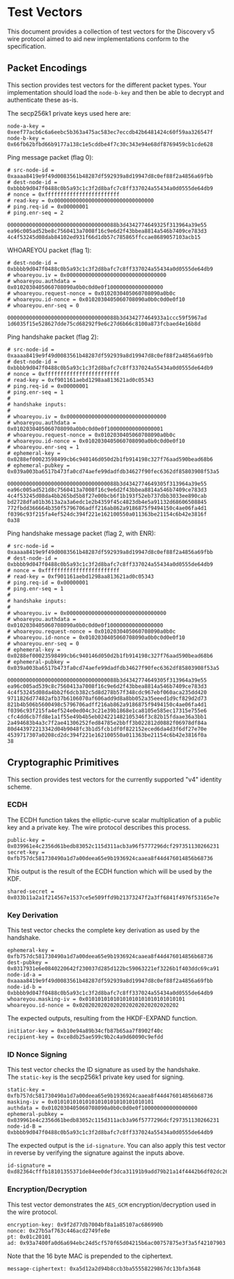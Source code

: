 # Test Vectors

This document provides a collection of test vectors for the Discovery v5 wire protocol
aimed to aid new implementations conform to the specification.

## Packet Encodings

This section provides test vectors for the different packet types. Your implementation
should load the `node-b-key` and then be able to decrypt and authenticate these as-is.

The secp256k1 private keys used here are:

    node-a-key = 0xeef77acb6c6a6eebc5b363a475ac583ec7eccdb42b6481424c60f59aa326547f
    node-b-key = 0x66fb62bfbd66b9177a138c1e5cddbe4f7c30c343e94e68df8769459cb1cde628

Ping message packet (flag 0):

    # src-node-id = 0xaaaa8419e9f49d0083561b48287df592939a8d19947d8c0ef88f2a4856a69fbb
    # dest-node-id = 0xbbbb9d047f0488c0b5a93c1c3f2d8bafc7c8ff337024a55434a0d0555de64db9
    # nonce = 0xffffffffffffffffffffffff
    # read-key = 0x00000000000000000000000000000000
    # ping.req-id = 0x00000001
    # ping.enr-seq = 2

    00000000000000000000000000000000088b3d4342774649325f313964a39e55
    ea96c005ad52be8c7560413a7008f16c9e6d2f43bbea8814a546b7409ce783d3
    4c4f53245d08dab84102ed931f66d1db57c785865ffccae8689057103acb15

WHOAREYOU packet (flag 1):

    # dest-node-id = 0xbbbb9d047f0488c0b5a93c1c3f2d8bafc7c8ff337024a55434a0d0555de64db9
    # whoareyou.iv = 0x00000000000000000000000000000000
    # whoareyou.authdata = 0x0102030405060708090a0b0c0d0e0f100000000000000000
    # whoareyou.request-nonce = 0x0102030405060708090a0b0c
    # whoareyou.id-nonce = 0x0102030405060708090a0b0c0d0e0f10
    # whoareyou.enr-seq = 0

    00000000000000000000000000000000088b3d434277464933a1ccc59f5967ad
    1d6035f15e528627dde75cd68292f9e6c27d6b66c8100a873fcbaed4e16b8d

Ping handshake packet (flag 2):

    # src-node-id = 0xaaaa8419e9f49d0083561b48287df592939a8d19947d8c0ef88f2a4856a69fbb
    # dest-node-id = 0xbbbb9d047f0488c0b5a93c1c3f2d8bafc7c8ff337024a55434a0d0555de64db9
    # nonce = 0xffffffffffffffffffffffff
    # read-key = 0xf901161aebd1298aa813621ad0c05343
    # ping.req-id = 0x00000001
    # ping.enr-seq = 1
    #
    # handshake inputs:
    #
    # whoareyou.iv = 0x00000000000000000000000000000000
    # whoareyou.authdata = 0x0102030405060708090a0b0c0d0e0f100000000000000001
    # whoareyou.request-nonce = 0x0102030405060708090a0b0c
    # whoareyou.id-nonce = 0x0102030405060708090a0b0c0d0e0f10
    # whoareyou.enr-seq = 1
    # ephemeral-key = 0x0288ef00023598499cb6c940146d050d2b1fb914198c327f76aad590bead68b6
    # ephemeral-pubkey = 0x039a003ba6517b473fa0cd74aefe99dadfdb34627f90fec6362df85803908f53a5

    00000000000000000000000000000000088b3d4342774649305f313964a39e55
    ea96c005ad521d8c7560413a7008f16c9e6d2f43bbea8814a546b7409ce783d3
    4c4f53245d08da4bb265bd5b8f27e00bcb6f1b193f52eb737dbb3033ee890cab
    bd2728dfa01b3613a2a3a6edc1e2b4359f45c4823db4e5a91132d68606508845
    772fbdd366664b350f5796706adff216ab862a9186875f9494150c4ae06fa4d1
    f0396c93f215fa4ef524dc394f221e162100550a011363be21154c6b42e3816f
    0a38

Ping handshake message packet (flag 2, with ENR):

    # src-node-id = 0xaaaa8419e9f49d0083561b48287df592939a8d19947d8c0ef88f2a4856a69fbb
    # dest-node-id = 0xbbbb9d047f0488c0b5a93c1c3f2d8bafc7c8ff337024a55434a0d0555de64db9
    # nonce = 0xffffffffffffffffffffffff
    # read-key = 0xf901161aebd1298aa813621ad0c05343
    # ping.req-id = 0x00000001
    # ping.enr-seq = 1
    #
    # handshake inputs:
    #
    # whoareyou.iv = 0x00000000000000000000000000000000
    # whoareyou.authdata = 0x0102030405060708090a0b0c0d0e0f100000000000000000
    # whoareyou.request-nonce = 0x0102030405060708090a0b0c
    # whoareyou.id-nonce = 0x0102030405060708090a0b0c0d0e0f10
    # whoareyou.enr-seq = 0
    # ephemeral-key = 0x0288ef00023598499cb6c940146d050d2b1fb914198c327f76aad590bead68b6
    # ephemeral-pubkey = 0x039a003ba6517b473fa0cd74aefe99dadfdb34627f90fec6362df85803908f53a5

    00000000000000000000000000000000088b3d4342774649305f313964a39e55
    ea96c005ad539c8c7560413a7008f16c9e6d2f43bbea8814a546b7409ce783d3
    4c4f53245d08da4bb2f6dcb382c5d8d278b57f348cdc967ebf060aca235dd420
    9711826d77482afb37b6106070af606add9d8a8bb052a35eeed1d9cf829d2d73
    821b4b506b5600498c5796706adff216ab862a9186875f9494150c4ae06fa4d1
    f0396c93f215fa4ef524e0ed04c3c21e39b1868e1ca8105e585ec17315e755e6
    cfc4dd6cb7fd8e1a1f55e49b4b5eb024221482105346f3c82b15fdaae36a3bb1
    2a494683b4a3c7f2ae41306252fed84785e2bbff3b022812d0882f06978df84a
    80d443972213342d04b9048fc3b1d5fcb1df0f822152eced6da4d3f6df27e70e
    4539717307a0208cd2dc394f221e162100550a011363be21154c6b42e3816f0a
    38

## Cryptographic Primitives

This section provides test vectors for the currently supported "v4" identity scheme.

### ECDH

The ECDH function takes the elliptic-curve scalar multiplication of a public key and a
private key. The wire protocol describes this process.

    public-key = 0x039961e4c2356d61bedb83052c115d311acb3a96f5777296dcf297351130266231
    secret-key = 0xfb757dc581730490a1d7a00deea65e9b1936924caaea8f44d476014856b68736

This output is the result of the ECDH function which will be used by the KDF.

    shared-secret = 0x033b11a2a1f214567e1537ce5e509ffd9b21373247f2a3ff6841f4976f53165e7e

### Key Derivation

This test vector checks the complete key derivation as used by the handshake.

    ephemeral-key = 0xfb757dc581730490a1d7a00deea65e9b1936924caaea8f44d476014856b68736
    dest-pubkey = 0x0317931e6e0840220642f230037d285d122bc59063221ef3226b1f403ddc69ca91
    node-id-a = 0xaaaa8419e9f49d0083561b48287df592939a8d19947d8c0ef88f2a4856a69fbb
    node-id-b = 0xbbbb9d047f0488c0b5a93c1c3f2d8bafc7c8ff337024a55434a0d0555de64db9
    whoareyou.masking-iv = 0x01010101010101010101010101010101
    whoareyou.id-nonce = 0x02020202020202020202020202020202

The expected outputs, resulting from the HKDF-EXPAND function.

    initiator-key = 0xb10e94a89b34cfb87b65aa7f8902f40c
    recipient-key = 0xce8db25ae599c9b2c4a9d60090c9efdd

### ID Nonce Signing

This test vector checks the ID signature as used by the handshake.\
The `static-key` is the secp256k1 private key used for signing.

    static-key = 0xfb757dc581730490a1d7a00deea65e9b1936924caaea8f44d476014856b68736
    masking-iv = 0x01010101010101010101010101010101
    authdata = 0x0102030405060708090a0b0c0d0e0f100000000000000000
    ephemeral-pubkey = 0x039961e4c2356d61bedb83052c115d311acb3a96f5777296dcf297351130266231
    node-id-B = 0xbbbb9d047f0488c0b5a93c1c3f2d8bafc7c8ff337024a55434a0d0555de64db9

The expected output is the `id-signature`. You can also apply this test vector in reverse
by verifying the signature against the inputs above.

    id-signature = 0xd82364cfffb18101355371de84ee0def3dca31191b9add79b21a14f4442b6df02dc26df6278f71c83d43645da13071881cacdb43b0aea1e256cdec73a73faf01

### Encryption/Decryption

This test vector demonstrates the `AES_GCM` encryption/decryption used in the wire
protocol.

    encryption-key: 0x9f2d77db7004bf8a1a85107ac686990b
    nonce: 0x27b5af763c446acd2749fe8e
    pt: 0x01c20101
    ad: 0x93a7400fa0d6a694ebc24d5cf570f65d04215b6ac00757875e3f3a5f42107903

Note that the 16 byte MAC is prepended to the ciphertext.

    message-ciphertext: 0xa5d12a2d94b8ccb3ba55558229867dc13bfa3648
